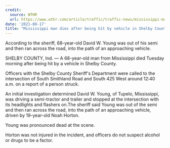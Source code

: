```yaml
---
credit:
  source: WTHR
  url: https://www.wthr.com/article/traffic/traffic-news/mississippi-man-dies-in-shelby-county-incident/531-bcb0b2b5-5cb2-4023-b15c-64a49e3a2aa7
date: '2021-08-17'
title: "Mississippi man dies after being hit by vehicle in Shelby County"
---
```

According to the sheriff, 68-year-old David W. Young was out of his semi and then ran across the road, into the path of an approaching vehicle.

SHELBY COUNTY, Ind. — A 68-year-old man from Mississippi died Tuesday morning after being hit by a vehicle in Shelby County.

Officers with the Shelby County Sheriff's Department were called to the intersection of South Smithland Road and South 425 West around 12:40 a.m. on a report of a person struck.

An initial investigation determined David W. Young, of Tupelo, Mississippi, was driving a semi-tractor and trailer and stopped at the intersection with its headlights and flashers on.The sheriff said Young was out of the semi and then ran across the road, into the path of an approaching vehicle, driven by 19-year-old Noah Horton.

Young was pronounced dead at the scene. 

Horton was not injured in the incident, and officers do not suspect alcohol or drugs to be a factor. 
